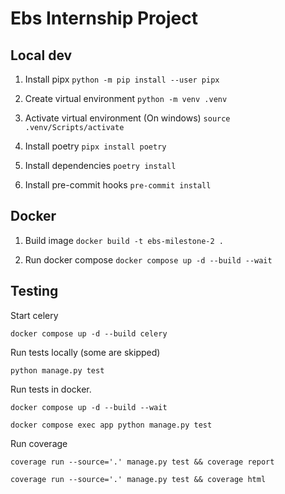 # Ebs Internship Project

## Local dev

1. Install pipx `python -m pip install --user pipx`

2. Create virtual environment `python -m venv .venv`

3. Activate virtual environment (On windows) `source .venv/Scripts/activate`

4. Install poetry `pipx install poetry`

5. Install dependencies `poetry install`

6. Install pre-commit hooks `pre-commit install`

## Docker

1. Build image `docker build -t ebs-milestone-2 .`

2. Run docker compose `docker compose up -d --build --wait`


## Testing

Start celery
```shell
docker compose up -d --build celery
```

Run tests locally (some are skipped)
```shell
python manage.py test
```

Run tests in docker.
```shell
docker compose up -d --build --wait
```

```shell
docker compose exec app python manage.py test
```

Run coverage
```shell
coverage run --source='.' manage.py test && coverage report
```

```shell
coverage run --source='.' manage.py test && coverage html
```

